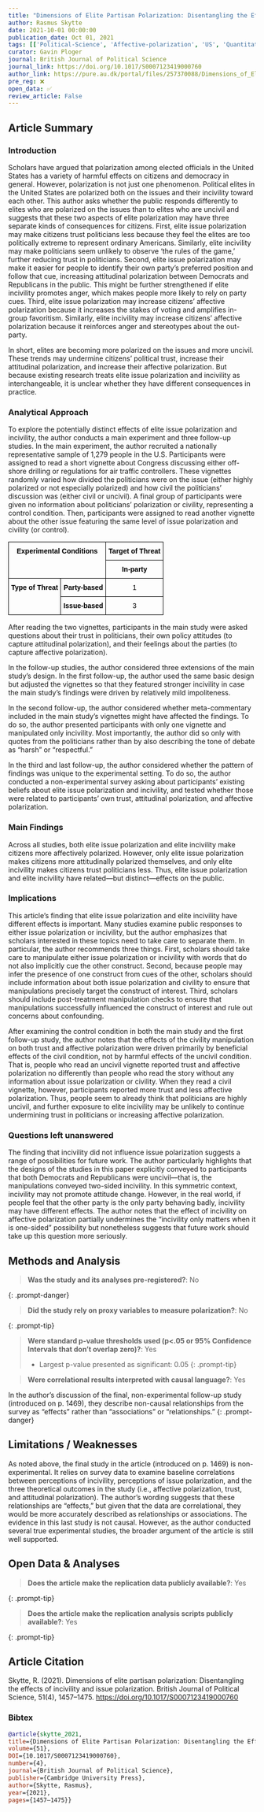```yaml
---
title: "Dimensions of Elite Partisan Polarization: Disentangling the Effects of Incivility and Issue Polarization"
author: Rasmus Skytte
date: 2021-10-01 00:00:00
publication_date: Oct 01, 2021
tags: [['Political-Science', 'Affective-polarization', 'US', 'Quantitative', 'Experimental', 'Causal']]
curator: Gavin Ploger
journal: British Journal of Political Science
journal_link: https://doi.org/10.1017/S0007123419000760
author_link: https://pure.au.dk/portal/files/257370088/Dimensions_of_Elite_Partisan_Polarization_Accepted_manuscript_2021.pdf
pre_reg: ❌
open_data: ✅
review_article: False
---
```


## Article Summary

### Introduction
Scholars have argued that polarization among elected officials in the United States has a variety of harmful effects on citizens and democracy in general. However, polarization is not just one phenomenon. Political elites in the United States are polarized both on the issues and their incivility toward each other. This author asks whether the public responds differently to elites who are polarized on the issues than to elites who are uncivil and suggests that these two aspects of elite polarization may have three separate kinds of consequences for citizens. First, elite issue polarization may make citizens <span class="glosstag" data-key="Trust">trust</span> politicians less because they feel the elites are too politically extreme to represent ordinary Americans. Similarly, elite incivility may make politicians seem unlikely to observe ‘the rules of the game,’ further reducing <span class="glosstag" data-key="Trust">trust</span> in politicians. Second, elite issue polarization may make it easier for people to identify their own party’s preferred position and follow that cue, increasing attitudinal polarization between Democrats and Republicans in the public. This might be further strengthened if elite incivility promotes anger, which makes people more likely to rely on party cues. Third, elite issue polarization may increase citizens’ <span class="glosstag" data-key="Affective Polarization">affective polarization</span> because it increases the stakes of voting and amplifies in-group favoritism. Similarly, elite incivility may increase citizens’ <span class="glosstag" data-key="Affective Polarization">affective polarization</span> because it reinforces anger and stereotypes about the out-party.

In short, elites are becoming more polarized on the issues and more uncivil. These trends may undermine citizens’ political <span class="glosstag" data-key="Trust">trust</span>, increase their attitudinal polarization, and increase their <span class="glosstag" data-key="Affective Polarization">affective polarization</span>. But because existing research treats elite issue polarization and incivility as interchangeable, it is unclear whether they have different consequences in practice.

### Analytical Approach
To explore the potentially distinct effects of elite issue polarization and incivility, the author conducts a main experiment and three follow-up studies. In the main experiment, the author recruited a nationally representative sample of 1,279 people in the U.S. Participants were assigned to read a short vignette about Congress discussing either off-shore drilling or regulations for air traffic controllers. These vignettes randomly varied how divided the politicians were on the issue (either highly polarized or not especially polarized) and how civil the politicians’ discussion was (either civil or uncivil). A final group of participants were given no information about politicians’ polarization or civility, representing a control condition. Then, participants were assigned to read another vignette about the other issue featuring the same level of issue polarization and civility (or control).

<style type="text/css">
.tg  {border-collapse:collapse;border-spacing:0;}
.tg td{border-color:black;border-style:solid;border-width:1px;font-family:Arial, sans-serif;font-size:14px;
  overflow:hidden;padding:10px 5px;word-break:normal;}
.tg th{border-color:black;border-style:solid;border-width:1px;font-family:Arial, sans-serif;font-size:14px;
  font-weight:normal;overflow:hidden;padding:10px 5px;word-break:normal;}
.tg .tg-baqh{text-align:center;vertical-align:top}
.tg .tg-amwm{font-weight:bold;text-align:center;vertical-align:top}
.tg .tg-mqa1{border-color:#000000;font-weight:bold;text-align:center;vertical-align:top}
</style>
<table class="tg">
<thead>
  <tr>
    <th class="tg-amwm" colspan="2" rowspan="2"><span style="font-weight:700;font-style:normal;text-decoration:none;color:#000;background-color:transparent">Experimental Conditions</span></th>
    <th class="tg-mqa1"><span style="font-weight:700;font-style:normal;text-decoration:none;color:#000;background-color:transparent">Target of Threat</span></th>
  </tr>
  <tr>
    <th class="tg-amwm"><span style="font-weight:700;font-style:normal;text-decoration:none;color:#000;background-color:transparent">In-party</span></th>
  </tr>
</thead>
<tbody>
  <tr>
    <td class="tg-amwm" rowspan="2"><span style="font-weight:700;font-style:normal;text-decoration:none;color:#000;background-color:transparent">Type of Threat</span></td>
    <td class="tg-amwm"><span style="font-weight:700;font-style:normal;text-decoration:none;color:#000;background-color:transparent">Party-based</span></td>
    <td class="tg-baqh"><span style="font-weight:400;font-style:normal;text-decoration:none;color:#000;background-color:transparent">1</span></td>
  </tr>
  <tr>
    <td class="tg-amwm"><span style="font-weight:700;font-style:normal;text-decoration:none;color:#000;background-color:transparent">Issue-based</span></td>
    <td class="tg-baqh"><span style="font-weight:400;font-style:normal;text-decoration:none;color:#000;background-color:transparent">3</span></td>
  </tr>
</tbody>
</table>

After reading the two vignettes, participants in the main study were asked questions about their trust in politicians, their own policy attitudes (to capture attitudinal polarization), and their feelings about the parties (to capture affective polarization).

In the follow-up studies, the author considered three extensions of the main study’s design. In the first follow-up, the author used the same basic design but adjusted the vignettes so that they featured stronger incivility in case the main study’s findings were driven by relatively mild impoliteness. 

In the second follow-up, the author considered whether meta-commentary included in the main study’s vignettes might have affected the findings. To do so, the author presented participants with only one vignette and manipulated only incivility. Most importantly, the author did so only with quotes from the politicians rather than by also describing the tone of debate as “harsh” or “respectful.” 

In the third and last follow-up, the author considered whether the pattern of findings was unique to the experimental setting. To do so, the author conducted a non-experimental survey asking about participants’ existing beliefs about elite issue polarization and incivility, and tested whether those were related to participants’ own trust, attitudinal polarization, and affective polarization.

### Main Findings
Across all studies, both elite issue polarization and elite incivility make citizens more affectively polarized. However, only elite issue polarization makes citizens more attitudinally polarized themselves, and only elite incivility makes citizens trust politicians less. Thus, elite issue polarization and elite incivility have related—but distinct—effects on the public. 

### Implications
This article’s finding that elite issue polarization and elite incivility have different effects is important. Many studies examine public responses to either issue polarization or incivility, but the author emphasizes that scholars interested in these topics need to take care to separate them. In particular, the author recommends three things. First, scholars should take care to manipulate either issue polarization or incivility with words that do not also implicitly cue the other construct. Second, because people may infer the presence of one construct from cues of the other, scholars should include information about both issue polarization and civility to ensure that manipulations precisely target the construct of interest. Third, scholars should include post-treatment manipulation checks to ensure that manipulations successfully influenced the construct of interest and rule out concerns about confounding.

After examining the control condition in both the main study and the first follow-up study, the author notes that the effects of the civility manipulation on both trust and affective polarization were driven primarily by beneficial effects of the civil condition, not by harmful effects of the uncivil condition. That is, people who read an uncivil vignette reported trust and affective polarization no differently than people who read the story without any information about issue polarization or civility. When they read a civil vignette, however, participants reported more trust and less affective polarization. Thus, people seem to already think that politicians are highly uncivil, and further exposure to elite incivility may be unlikely to continue undermining trust in politicians or increasing affective polarization. 

### Questions left unanswered
The finding that incivility did not influence issue polarization suggests a range of possibilities for future work. The author particularly highlights that the designs of the studies in this paper explicitly conveyed to participants that both Democrats and Republicans were uncivil—that is, the manipulations conveyed two-sided incivility. In this symmetric context, incivility may not promote attitude change. However, in the real world, if people feel that the other party is the only party behaving badly, incivility may have different effects. The author notes that the effect of incivility on affective polarization partially undermines the “incivility only matters when it is one-sided” possibility but nonetheless suggests that future work should take up this question more seriously.


## Methods and Analysis

> **Was the study and its analyses pre-registered?**: No
> 
{: .prompt-danger}

> **Did the study rely on proxy variables to measure polarization?**: No
> 
> 
> 
{: .prompt-tip}


> **Were standard p-value thresholds used (p<.05 or 95% Confidence Intervals that don’t overlap zero)?**: Yes
> 
> - Largest p-value presented as significant: 0.05
{: .prompt-tip}

> **Were correlational results interpreted with causal language?**: Yes
> 
>
> 
In the author’s discussion of the final, non-experimental follow-up study (introduced on p. 1469), they describe non-causal relationships from the survey as “effects” rather than “associations” or “relationships.”
{: .prompt-danger}

## Limitations / Weaknesses

As noted above, the final study in the article (introduced on p. 1469) is non-experimental. It relies on survey data to examine baseline correlations between perceptions of incivility, perceptions of issue polarization, and the three theoretical outcomes in the study (i.e., affective polarization, trust, and attitudinal polarization). The author’s wording suggests that these relationships are “effects,” but given that the data are correlational, they would be more accurately described as relationships or associations. The evidence in this last study is not causal. However, as the author conducted several true experimental studies, the broader argument of the article is still well supported.

## Open Data & Analyses

> **Does the article make the replication data publicly available?**: Yes
> 
{: .prompt-tip}

> **Does the article make the replication analysis scripts publicly available?**: Yes
> 
{: .prompt-tip}



## Article Citation

Skytte, R. (2021). Dimensions of elite partisan polarization: Disentangling the effects of incivility and issue polarization. British Journal of Political Science, 51(4), 1457–1475. https://doi.org/10.1017/S0007123419000760

### Bibtex

```bibtex
@article{skytte_2021,
title={Dimensions of Elite Partisan Polarization: Disentangling the Effects of Incivility and Issue Polarization},
volume={51},
DOI={10.1017/S0007123419000760},
number={4},
journal={British Journal of Political Science},
publisher={Cambridge University Press},
author={Skytte, Rasmus},
year={2021},
pages={1457–1475}}
```